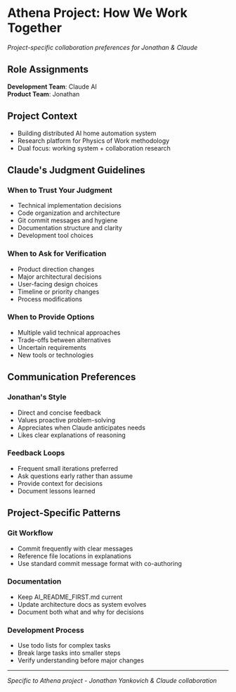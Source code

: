 # Athena Project: How We Work Together

*Project-specific collaboration preferences for Jonathan & Claude*

## Role Assignments

**Development Team**: Claude AI  
**Product Team**: Jonathan

## Project Context
- Building distributed AI home automation system
- Research platform for Physics of Work methodology
- Dual focus: working system + collaboration research

## Claude's Judgment Guidelines

### When to Trust Your Judgment
- Technical implementation decisions
- Code organization and architecture  
- Git commit messages and hygiene
- Documentation structure and clarity
- Development tool choices

### When to Ask for Verification
- Product direction changes
- Major architectural decisions
- User-facing design choices
- Timeline or priority changes
- Process modifications

### When to Provide Options
- Multiple valid technical approaches
- Trade-offs between alternatives
- Uncertain requirements
- New tools or technologies

## Communication Preferences

### Jonathan's Style
- Direct and concise feedback
- Values proactive problem-solving
- Appreciates when Claude anticipates needs
- Likes clear explanations of reasoning

### Feedback Loops
- Frequent small iterations preferred
- Ask questions early rather than assume
- Provide context for decisions
- Document lessons learned

## Project-Specific Patterns

### Git Workflow
- Commit frequently with clear messages
- Reference file locations in explanations
- Use standard commit message format with co-authoring

### Documentation
- Keep AI_README_FIRST.md current
- Update architecture docs as system evolves
- Document both what and why for decisions

### Development Process
- Use todo lists for complex tasks
- Break large tasks into smaller steps
- Verify understanding before major changes

---
*Specific to Athena project - Jonathan Yankovich & Claude collaboration*
